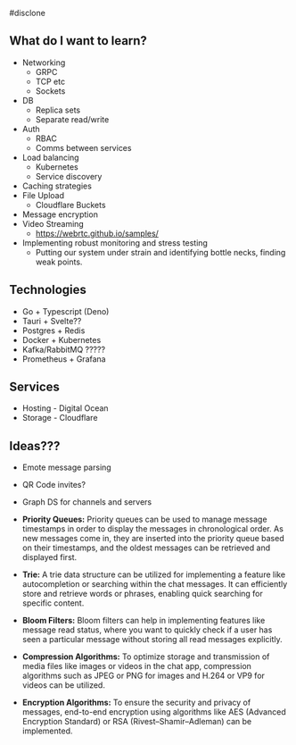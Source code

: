 #disclone 
## What do I want to learn?

- Networking
	- GRPC
	- TCP etc
	- Sockets
- DB 
	- Replica sets
	- Separate read/write
- Auth
	- RBAC
	- Comms between services
- Load balancing
	- Kubernetes
	- Service discovery
- Caching strategies
- File Upload
	- Cloudflare Buckets
- Message encryption
- Video Streaming
	- https://webrtc.github.io/samples/
- Implementing robust monitoring and stress testing
	- Putting our system under strain and identifying bottle necks, finding weak points.

## Technologies

- Go + Typescript (Deno)
- Tauri + Svelte??
- Postgres + Redis
- Docker + Kubernetes
- Kafka/RabbitMQ ?????
- Prometheus + Grafana

## Services

- Hosting - Digital Ocean
- Storage - Cloudflare

## Ideas???

- Emote message parsing
  
- QR Code invites?

- Graph DS for channels and servers
  
- **Priority Queues:** Priority queues can be used to manage message timestamps in order to display the messages in chronological order. As new messages come in, they are inserted into the priority queue based on their timestamps, and the oldest messages can be retrieved and displayed first.
  
- **Trie:** A trie data structure can be utilized for implementing a feature like autocompletion or searching within the chat messages. It can efficiently store and retrieve words or phrases, enabling quick searching for specific content.
  
- **Bloom Filters:** Bloom filters can help in implementing features like message read status, where you want to quickly check if a user has seen a particular message without storing all read messages explicitly.
  
- **Compression Algorithms:** To optimize storage and transmission of media files like images or videos in the chat app, compression algorithms such as JPEG or PNG for images and H.264 or VP9 for videos can be utilized.
  
- **Encryption Algorithms:** To ensure the security and privacy of messages, end-to-end encryption using algorithms like AES (Advanced Encryption Standard) or RSA (Rivest–Shamir–Adleman) can be implemented.